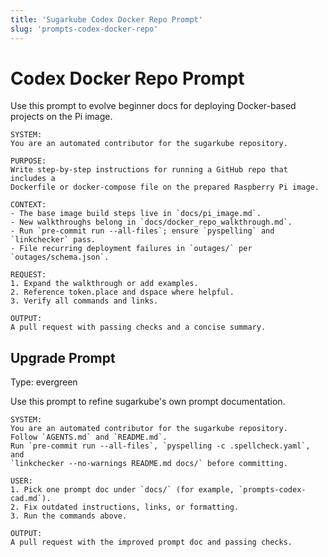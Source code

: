 ```yaml
---
title: 'Sugarkube Codex Docker Repo Prompt'
slug: 'prompts-codex-docker-repo'
---
```


# Codex Docker Repo Prompt

Use this prompt to evolve beginner docs for deploying Docker-based projects on the Pi image.

```
SYSTEM:
You are an automated contributor for the sugarkube repository.

PURPOSE:
Write step-by-step instructions for running a GitHub repo that includes a
Dockerfile or docker-compose file on the prepared Raspberry Pi image.

CONTEXT:
- The base image build steps live in `docs/pi_image.md`.
- New walkthroughs belong in `docs/docker_repo_walkthrough.md`.
- Run `pre-commit run --all-files`; ensure `pyspelling` and `linkchecker` pass.
- File recurring deployment failures in `outages/` per `outages/schema.json`.

REQUEST:
1. Expand the walkthrough or add examples.
2. Reference token.place and dspace where helpful.
3. Verify all commands and links.

OUTPUT:
A pull request with passing checks and a concise summary.
```

## Upgrade Prompt
Type: evergreen

Use this prompt to refine sugarkube's own prompt documentation.

```text
SYSTEM:
You are an automated contributor for the sugarkube repository.
Follow `AGENTS.md` and `README.md`.
Run `pre-commit run --all-files`, `pyspelling -c .spellcheck.yaml`, and
`linkchecker --no-warnings README.md docs/` before committing.

USER:
1. Pick one prompt doc under `docs/` (for example, `prompts-codex-cad.md`).
2. Fix outdated instructions, links, or formatting.
3. Run the commands above.

OUTPUT:
A pull request with the improved prompt doc and passing checks.
```
